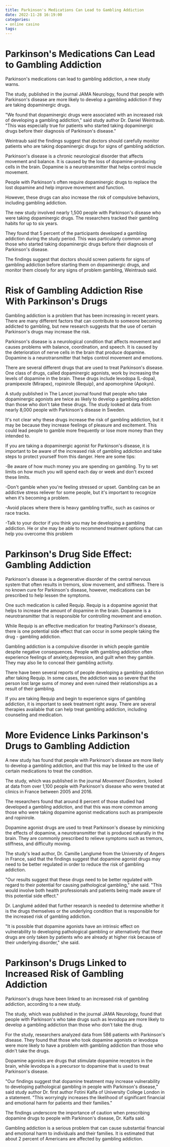 ```yaml
---
title: Parkinson's Medications Can Lead to Gambling Addiction
date: 2022-11-28 16:19:00
categories:
- online casino
tags:
---
```



#  Parkinson's Medications Can Lead to Gambling Addiction

Parkinson's medications can lead to gambling addiction, a new study warns.

The study, published in the journal JAMA Neurology, found that people with Parkinson's disease are more likely to develop a gambling addiction if they are taking dopaminergic drugs.

"We found that dopaminergic drugs were associated with an increased risk of developing a gambling addiction," said study author Dr. Daniel Weintraub. "This was especially true for patients who started taking dopaminergic drugs before their diagnosis of Parkinson's disease."

Weintraub said the findings suggest that doctors should carefully monitor patients who are taking dopaminergic drugs for signs of gambling addiction.

Parkinson's disease is a chronic neurological disorder that affects movement and balance. It is caused by the loss of dopamine-producing cells in the brain. Dopamine is a neurotransmitter that helps control muscle movement.

People with Parkinson's often require dopaminergic drugs to replace the lost dopamine and help improve movement and function.

However, these drugs can also increase the risk of compulsive behaviors, including gambling addiction.

The new study involved nearly 1,500 people with Parkinson's disease who were taking dopaminergic drugs. The researchers tracked their gambling habits for up to six years.

They found that 5 percent of the participants developed a gambling addiction during the study period. This was particularly common among those who started taking dopaminergic drugs before their diagnosis of Parkinson's disease.

The findings suggest that doctors should screen patients for signs of gambling addiction before starting them on dopaminergic drugs, and monitor them closely for any signs of problem gambling, Weintraub said.

#  Risk of Gambling Addiction Rise With Parkinson's Drugs

Gambling addiction is a problem that has been increasing in recent years. There are many different factors that can contribute to someone becoming addicted to gambling, but new research suggests that the use of certain Parkinson's drugs may increase the risk.

Parkinson's disease is a neurological condition that affects movement and causes problems with balance, coordination, and speech. It is caused by the deterioration of nerve cells in the brain that produce dopamine. Dopamine is a neurotransmitter that helps control movement and emotions.

There are several different drugs that are used to treat Parkinson's disease. One class of drugs, called dopaminergic agonists, work by increasing the levels of dopamine in the brain. These drugs include levodopa (L-dopa), pramipexole (Mirapex), ropinirole (Requip), and apomorphine (Apokyn).

A study published in The Lancet journal found that people who take dopaminergic agonists are twice as likely to develop a gambling addiction than those who don't take these drugs. The study looked at data from nearly 8,000 people with Parkinson's disease in Sweden.

It's not clear why these drugs increase the risk of gambling addiction, but it may be because they increase feelings of pleasure and excitement. This could lead people to gamble more frequently or lose more money than they intended to.

If you are taking a dopaminergic agonist for Parkinson's disease, it is important to be aware of the increased risk of gambling addiction and take steps to protect yourself from this danger. Here are some tips:

-Be aware of how much money you are spending on gambling. Try to set limits on how much you will spend each day or week and don't exceed these limits.

-Don't gamble when you're feeling stressed or upset. Gambling can be an addictive stress reliever for some people, but it's important to recognize when it's becoming a problem.

-Avoid places where there is heavy gambling traffic, such as casinos or race tracks.

-Talk to your doctor if you think you may be developing a gambling addiction. He or she may be able to recommend treatment options that can help you overcome this problem

#  Parkinson's Drug Side Effect: Gambling Addiction

Parkinson's disease is a degenerative disorder of the central nervous system that often results in tremors, slow movement, and stiffness. There is no known cure for Parkinson's disease, however, medications can be prescribed to help lessen the symptoms.

One such medication is called Requip. Requip is a dopamine agonist that helps to increase the amount of dopamine in the brain. Dopamine is a neurotransmitter that is responsible for controlling movement and emotion.

While Requip is an effective medication for treating Parkinson's disease, there is one potential side effect that can occur in some people taking the drug - gambling addiction.

Gambling addiction is a compulsive disorder in which people gamble despite negative consequences. People with gambling addiction often experience feelings of anxiety,depression, and guilt when they gamble. They may also lie to conceal their gambling activity.

There have been several reports of people developing a gambling addiction after taking Requip. In some cases, the addiction was so severe that the person lost large sums of money and even ruined their relationships as a result of their gambling.

If you are taking Requip and begin to experience signs of gambling addiction, it is important to seek treatment right away. There are several therapies available that can help treat gambling addiction, including counseling and medication.

#  More Evidence Links Parkinson's Drugs to Gambling Addiction

A new study has found that people with Parkinson's disease are more likely to develop a gambling addiction, and that this may be linked to the use of certain medications to treat the condition.

The study, which was published in the journal <i> Movement Disorders</i>, looked at data from over 1,100 people with Parkinson's disease who were treated at clinics in France between 2005 and 2016.

The researchers found that around 8 percent of those studied had developed a gambling addiction, and that this was more common among those who were taking dopamine agonist medications such as pramipexole and ropinirole.

Dopamine agonist drugs are used to treat Parkinson's disease by mimicking the effects of dopamine, a neurotransmitter that is produced naturally in the brain. They are commonly prescribed to relieve symptoms such as tremors, stiffness, and difficulty moving.

The study's lead author, Dr. Camille Langlumé from the University of Angers in France, said that the findings suggest that dopamine agonist drugs may need to be better regulated in order to reduce the risk of gambling addiction.

"Our results suggest that these drugs need to be better regulated with regard to their potential for causing pathological gambling," she said. "This would involve both health professionals and patients being made aware of this potential side effect."

Dr. Langlumé added that further research is needed to determine whether it is the drugs themselves or the underlying condition that is responsible for the increased risk of gambling addiction.

"It is possible that dopamine agonists have an intrinsic effect on vulnerability to developing pathological gambling or alternatively that these drugs are only taken by patients who are already at higher risk because of their underlying disorder," she said.

#  Parkinson's Drugs Linked to Increased Risk of Gambling Addiction

Parkinson's drugs have been linked to an increased risk of gambling addiction, according to a new study.

The study, which was published in the journal JAMA Neurology, found that people with Parkinson's who take drugs such as levodopa are more likely to develop a gambling addiction than those who don't take the drug.

For the study, researchers analyzed data from 586 patients with Parkinson's disease. They found that those who took dopamine agonists or levodopa were more likely to have a problem with gambling addiction than those who didn't take the drugs.

Dopamine agonists are drugs that stimulate dopamine receptors in the brain, while levodopa is a precursor to dopamine that is used to treat Parkinson's disease.

"Our findings suggest that dopamine treatment may increase vulnerability to developing pathological gambling in people with Parkinson's disease," said study author Dr. first author Fotini Kalfa of University College London in a statement. "This worryingly increases the likelihood of significant financial and emotional harm for patients and their families."

The findings underscore the importance of caution when prescribing dopamine drugs to people with Parkinson's disease, Dr. Kalfa said.

Gambling addiction is a serious problem that can cause substantial financial and emotional harm to individuals and their families. It is estimated that about 2 percent of Americans are affected by gambling addiction.